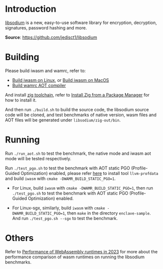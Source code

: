 # Introduction

[libsodium](https://github.com/jedisct1/libsodium) is a new, easy-to-use software library for encryption, decryption, signatures, password hashing and more.

**Source**: https://github.com/jedisct1/libsodium

# Building

Please build iwasm and wamrc, refer to:
- [Build iwasm on Linux](../../../doc/build_wamr.md#linux), or [Build iwasm on MacOS](../../../doc/build_wamr.md#macos)
- [Build wamrc AOT compiler](../../../README.md#build-wamrc-aot-compiler)

And install [zig toolchain](https://ziglang.org/learn/getting-started), refer to [Install Zig from a Package Manager](https://github.com/ziglang/zig/wiki/Install-Zig-from-a-Package-Manager) for how to install it.

And then run `./build.sh` to build the source code, the libsodium source code will be cloned, and test benchmarks of native version, wasm files and AOT files will be generated under `libsodium/zig-out/bin`.

# Running

Run `./run_aot.sh` to test the benchmark, the native mode and iwasm aot mode will be tested respectively.

Run `./test_pgo.sh` to test the benchmark with AOT static PGO (Profile-Guided Optimization) enabled, please refer [here](../README.md#install-llvm-profdata) to install tool `llvm-profdata` and build `iwasm` with `cmake -DWAMR_BUILD_STATIC_PGO=1`.

- For Linux, build `iwasm` with `cmake -DWAMR_BUILD_STATIC_PGO=1`, then run `./test_pgo.sh` to test the benchmark with AOT static PGO (Profile-Guided Optimization) enabled.

- For Linux-sgx, similarly, build `iwasm` with `cmake -DWAMR_BUILD_STATIC_PGO=1`, then `make` in the directory `enclave-sample`. And run `./test_pgo.sh --sgx` to test the benchmark.

# Others

Refer to [Performance of WebAssembly runtimes in 2023](https://00f.net/2023/01/04/webassembly-benchmark-2023) for more about the performance comparison of wasm runtimes on running the libsodium benchmarks.

